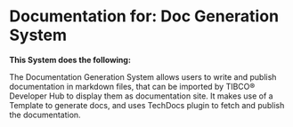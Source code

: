 # Documentation for: Doc Generation System

**This System does the following:**

The Documentation Generation System allows users to write and publish documentation in markdown files, that can be imported by TIBCO® Developer Hub to display them as documentation site. It makes use of a Template to generate docs, and uses TechDocs plugin to fetch and publish the documentation.
